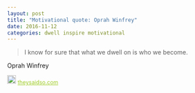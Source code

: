 ```yaml
---
layout: post
title: "Motivational quote: Oprah Winfrey"
date: 2016-11-12
categories: dwell inspire motivational
---
```

> I know for sure that what we dwell on is who we become.

Oprah Winfrey

<span style="z-index:50;font-size:0.9em;"><img src="https://theysaidso.com/branding/theysaidso.png" height="20" width="20" alt="theysaidso.com"/><a href="https://theysaidso.com" title="Powered by quotes from theysaidso.com" style="color: #9fcc25; margin-left: 4px; vertical-align: middle;">theysaidso.com</a></span>
